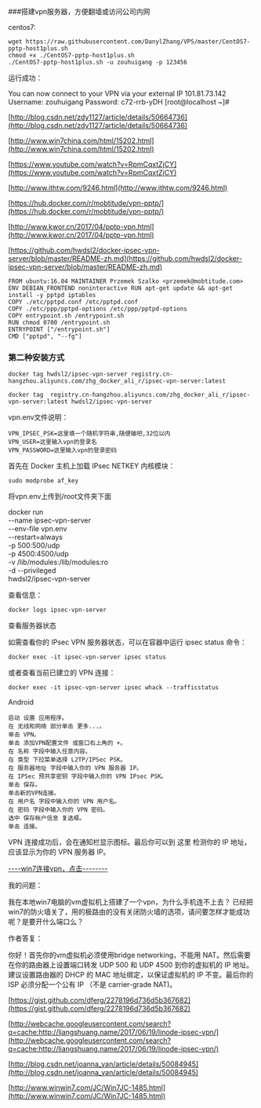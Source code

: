 ###搭建vpn服务器，方便翻墙或访问公司内网

centos7:

	wget https://raw.githubusercontent.com/DanylZhang/VPS/master/CentOS7-pptp-host1plus.sh
	chmod +x ./CentOS7-pptp-host1plus.sh
	./CentOS7-pptp-host1plus.sh -u zouhuigang -p 123456


运行成功：

You can now connect to your VPN via your external IP 101.81.73.142
Username: zouhuigang
Password: c72-rrb-yDH
[root@localhost ~]# 

[http://blog.csdn.net/zdy1127/article/details/50664736](http://blog.csdn.net/zdy1127/article/details/50664736)

[http://www.win7china.com/html/15202.html](http://www.win7china.com/html/15202.html)

[https://www.youtube.com/watch?v=RpmCqxtZjCY](https://www.youtube.com/watch?v=RpmCqxtZjCY)

[http://www.ithtw.com/9246.html](http://www.ithtw.com/9246.html)

[https://hub.docker.com/r/mobtitude/vpn-pptp/](https://hub.docker.com/r/mobtitude/vpn-pptp/)

[http://www.kwor.cn/2017/04/pptp-vpn.html](http://www.kwor.cn/2017/04/pptp-vpn.html)

[https://github.com/hwdsl2/docker-ipsec-vpn-server/blob/master/README-zh.md](https://github.com/hwdsl2/docker-ipsec-vpn-server/blob/master/README-zh.md)


	FROM ubuntu:16.04 MAINTAINER Przemek Szalko <przemek@mobtitude.com> ENV DEBIAN_FRONTEND noninteractive RUN apt-get update && apt-get install -y pptpd iptables
	COPY ./etc/pptpd.conf /etc/pptpd.conf
	COPY ./etc/ppp/pptpd-options /etc/ppp/pptpd-options
	COPY entrypoint.sh /entrypoint.sh
	RUN chmod 0700 /entrypoint.sh
	ENTRYPOINT ["/entrypoint.sh"]
	CMD ["pptpd", "--fg"]



### 第二种安装方式

	docker tag hwdsl2/ipsec-vpn-server registry.cn-hangzhou.aliyuncs.com/zhg_docker_ali_r/ipsec-vpn-server:latest
	
	docker tag  registry.cn-hangzhou.aliyuncs.com/zhg_docker_ali_r/ipsec-vpn-server:latest hwdsl2/ipsec-vpn-server

vpn.env文件说明：

	VPN_IPSEC_PSK=这里填一个随机字符串,随便输吧,32位以内
	VPN_USER=这里输入vpn的登录名
	VPN_PASSWORD=这里输入vpn的登录密码


首先在 Docker 主机上加载 IPsec NETKEY 内核模块：

	sudo modprobe af_key

将vpn.env上传到/root文件夹下面

docker run \
    --name ipsec-vpn-server \
    --env-file vpn.env \
    --restart=always \
    -p 500:500/udp \
    -p 4500:4500/udp \
    -v /lib/modules:/lib/modules:ro \
    -d --privileged \
    hwdsl2/ipsec-vpn-server

查看信息：

	docker logs ipsec-vpn-server


查看服务器状态

如需查看你的 IPsec VPN 服务器状态，可以在容器中运行 ipsec status 命令：

	docker exec -it ipsec-vpn-server ipsec status

或者查看当前已建立的 VPN 连接：

	docker exec -it ipsec-vpn-server ipsec whack --trafficstatus





Android

    启动 设置 应用程序。
    在 无线和网络 部分单击 更多...。
    单击 VPN。
    单击 添加VPN配置文件 或窗口右上角的 +。
    在 名称 字段中输入任意内容。
    在 类型 下拉菜单选择 L2TP/IPSec PSK。
    在 服务器地址 字段中输入你的 VPN 服务器 IP。
    在 IPSec 预共享密钥 字段中输入你的 VPN IPsec PSK。
    单击 保存。
    单击新的VPN连接。
    在 用户名 字段中输入你的 VPN 用户名。
    在 密码 字段中输入你的 VPN 密码。
    选中 保存帐户信息 复选框。
    单击 连接。

VPN 连接成功后，会在通知栏显示图标。最后你可以到 这里 检测你的 IP 地址，应该显示为你的 VPN 服务器 IP。




[----win7连接vpn，点击--------](win7连接.md)



我的问题：

我在本地win7电脑的vm虚拟机上搭建了一个vpn，为什么手机连不上去？
已经把win7的防火墙关了，用的极路由的没有关闭防火墙的选项，请问要怎样才能成功呢？是要开什么端口么？

作者答复：

你好！首先你的vm虚拟机必须使用bridge networking，不能用 NAT。然后需要在你的路由器上设置端口转发 UDP 500 和 UDP 4500 到你的虚拟机的 IP 地址。建议设置路由器的 DHCP 的 MAC 地址绑定，以保证虚拟机的 IP 不变。最后你的 ISP 必须分配一个公有 IP （不是 carrier-grade NAT)。






[https://gist.github.com/dferg/2278196d736d5b367682](https://gist.github.com/dferg/2278196d736d5b367682)

[http://webcache.googleusercontent.com/search?q=cache:http://liangshuang.name/2017/06/19/linode-ipsec-vpn/](http://webcache.googleusercontent.com/search?q=cache:http://liangshuang.name/2017/06/19/linode-ipsec-vpn/)

[http://blog.csdn.net/joanna_yan/article/details/50084945](http://blog.csdn.net/joanna_yan/article/details/50084945)

[http://www.winwin7.com/JC/Win7JC-1485.html](http://www.winwin7.com/JC/Win7JC-1485.html)